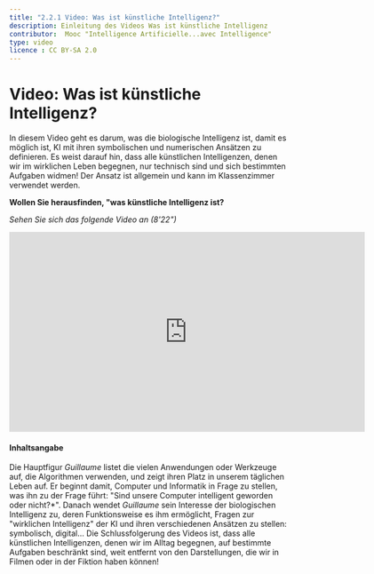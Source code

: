 ```yaml
---
title: "2.2.1 Video: Was ist künstliche Intelligenz?"
description: Einleitung des Videos Was ist künstliche Intelligenz
contributor:  Mooc "Intelligence Artificielle...avec Intelligence"
type: video
licence : CC BY-SA 2.0
---
```


# Video: Was ist künstliche Intelligenz?

In diesem Video geht es darum, was die biologische Intelligenz ist, damit es möglich ist, KI mit ihren symbolischen und numerischen Ansätzen zu definieren. Es weist darauf hin, dass alle künstlichen Intelligenzen, denen wir im wirklichen Leben begegnen, nur technisch sind und sich bestimmten Aufgaben widmen!
Der Ansatz ist allgemein und kann im Klassenzimmer verwendet werden.

**Wollen Sie herausfinden, "was künstliche Intelligenz ist?**  

_Sehen Sie sich das folgende Video an (8'22")_

<center><iframe width="640" height="360" src="https://www.youtube.com/embed/bkuWz0eAS7w?rel=0&showinfo=0&cc_load_policy=1&hl=en&modestbranding=1" frameborder="0" allowfullscreen></iframe></center>

#### Inhaltsangabe
Die Hauptfigur _Guillaume_ listet die vielen Anwendungen oder Werkzeuge auf, die Algorithmen verwenden, und zeigt ihren Platz in unserem täglichen Leben auf. Er beginnt damit, Computer und Informatik in Frage zu stellen, was ihn zu der Frage führt: "Sind unsere Computer intelligent geworden oder nicht?*".
Danach wendet _Guillaume_ sein Interesse der biologischen Intelligenz zu, deren Funktionsweise es ihm ermöglicht, Fragen zur "wirklichen Intelligenz" der KI und ihren verschiedenen Ansätzen zu stellen: symbolisch, digital... Die Schlussfolgerung des Videos ist, dass alle künstlichen Intelligenzen, denen wir im Alltag begegnen, auf bestimmte Aufgaben beschränkt sind, weit entfernt von den Darstellungen, die wir in Filmen oder in der Fiktion haben können!
